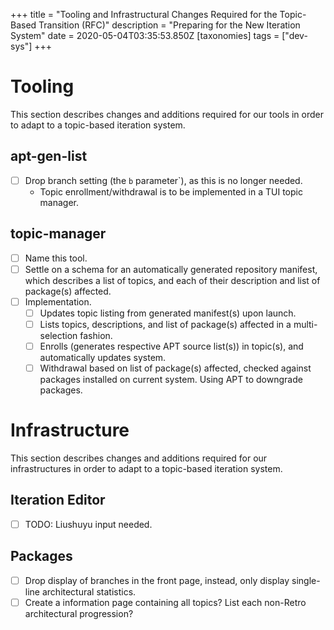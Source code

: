 +++
title = "Tooling and Infrastructural Changes Required for the Topic-Based Transition (RFC)"
description = "Preparing for the New Iteration System"
date = 2020-05-04T03:35:53.850Z
[taxonomies]
tags = ["dev-sys"]
+++

# Tooling

This section describes changes and additions required for our tools in order
to adapt to a topic-based iteration system.

## apt-gen-list

- [ ] Drop branch setting (the `b` parameter`), as this is no longer needed.
    - Topic enrollment/withdrawal is to be implemented in a TUI topic manager.

## topic-manager

- [ ] Name this tool.
- [ ] Settle on a schema for an automatically generated repository manifest,
      which describes a list of topics, and each of their description and list
      of package(s) affected.
- [ ] Implementation.
    - [ ] Updates topic listing from generated manifest(s) upon launch.
    - [ ] Lists topics, descriptions, and list of package(s) affected in a
          multi-selection fashion.
    - [ ] Enrolls (generates respective APT source list(s)) in topic(s), and
          automatically updates system.
    - [ ] Withdrawal based on list of package(s) affected, checked against
          packages installed on current system. Using APT to downgrade
          packages.

# Infrastructure

This section describes changes and additions required for our infrastructures
in order to adapt to a topic-based iteration system.

## Iteration Editor

- [ ] TODO: Liushuyu input needed.

## Packages

- [ ] Drop display of branches in the front page, instead, only display
      single-line architectural statistics.
- [ ] Create a information page containing all topics? List each non-Retro
      architectural progression?
